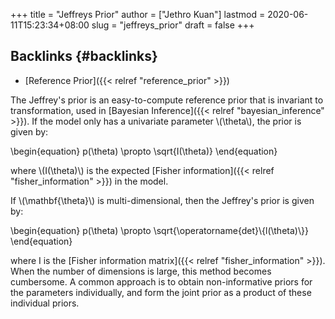 +++
title = "Jeffreys Prior"
author = ["Jethro Kuan"]
lastmod = 2020-06-11T15:23:34+08:00
slug = "jeffreys_prior"
draft = false
+++

## Backlinks {#backlinks}

- [Reference Prior]({{< relref "reference_prior" >}})

The Jeffrey's prior is an easy-to-compute reference prior that is
invariant to transformation, used in [Bayesian Inference]({{< relref "bayesian_inference" >}}). If the model
only has a univariate parameter \\(\theta\\), the prior is given by:

\begin{equation}
p(\theta) \propto \sqrt{I(\theta)}
\end{equation}

where \\(I(\theta)\\) is the expected [Fisher information]({{< relref "fisher_information" >}}) in the model.

If \\(\mathbf{\theta}\\) is multi-dimensional, then the Jeffrey's prior is
given by:

\begin{equation}
p(\theta) \propto \sqrt{\operatorname{det}\\{l(\theta)\\}}
\end{equation}

where I is the [Fisher information matrix]({{< relref "fisher_information" >}}). When the number of
dimensions is large, this method becomes cumbersome. A common approach
is to obtain non-informative priors for the parameters individually,
and form the joint prior as a product of these individual priors.
